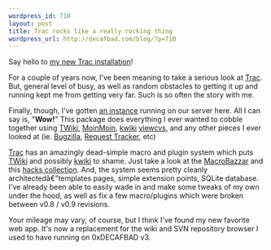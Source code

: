 ```yaml
--- 
wordpress_id: 710
layout: post
title: Trac rocks like a really rocking thing
wordpress_url: http://decafbad.com/blog/?p=710
---
```

Say hello to [my new Trac installation][dbtrac]!

For a couple of years now, I've been meaning to take a serious look at [Trac][].  But, general level of busy, as well as random obstacles to getting it up and running kept me from getting very far.  Such is so often the story with me.

Finally, though, I've gotten [an instance][dbtrac] running on our server here.  All I can say is, "**Wow!**"  This package does everything I ever wanted to cobble together using [TWiki][twiki], [MoinMoin][moin], [kwiki][] [viewcvs][], and any other pieces I ever looked at (ie. [Bugzilla][], [Request Tracker][], etc)

[Trac][] has an amazingly dead-simple macro and plugin system which puts [TWiki][] and possibly [kwiki][] to shame.  Just take a look at the [MacroBazzar][baz] and this [hacks collection][hacks].  And, the system seems pretty cleanly architectedâ€”templates pages, simple extension points, SQLite database.  I've already been able to easily wade in and make some tweaks of my own under the hood, as well as fix a few macro/plugins which were broken between v0.8 / v0.9 revisions.

Your mileage may vary, of course, but I think I've found my new favorite web app.  It's now a replacement for the wiki and SVN repository browser I used to have running on 0xDECAFBAD v3.

[moin]: http://moinmoin.wikiwikiweb.de/
[kwiki]: http://www.kwiki.org/
[baz]: http://projects.edgewall.com/trac/wiki/MacroBazaar
[hacks]: http://trac-hacks.swapoff.org/
[tag]: http://dev.muness.textdriven.com/trac.cgi/wiki/tags/Setup
[request tracker]: http://www.bestpractical.com/rt/
[bugzilla]: http://www.bugzilla.org
[twiki]: http://twiki.org/
[viewcvs]: http://viewcvs.sourceforge.net/
[dbtrac]: http://decafbad.com/trac/
[trac]: http://projects.edgewall.com/trac/
